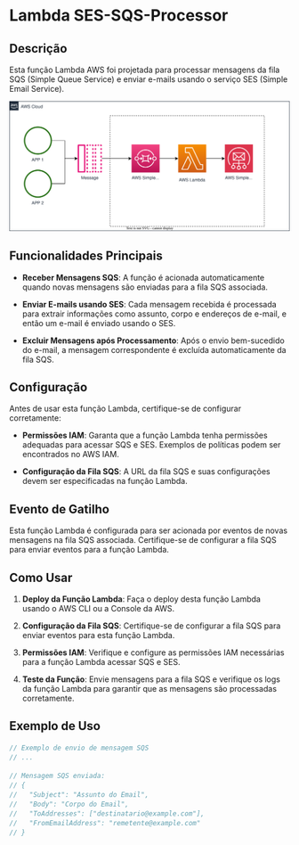 # Lambda SES-SQS-Processor

## Descrição

Esta função Lambda AWS foi projetada para processar mensagens da fila SQS (Simple Queue Service) e enviar e-mails usando o serviço SES (Simple Email Service).

![Diagrama](pegue-o-pombo.svg)

## Funcionalidades Principais

- **Receber Mensagens SQS**: A função é acionada automaticamente quando novas mensagens são enviadas para a fila SQS associada.
  
- **Enviar E-mails usando SES**: Cada mensagem recebida é processada para extrair informações como assunto, corpo e endereços de e-mail, e então um e-mail é enviado usando o SES.

- **Excluir Mensagens após Processamento**: Após o envio bem-sucedido do e-mail, a mensagem correspondente é excluída automaticamente da fila SQS.

## Configuração

Antes de usar esta função Lambda, certifique-se de configurar corretamente:

- **Permissões IAM**: Garanta que a função Lambda tenha permissões adequadas para acessar SQS e SES. Exemplos de políticas podem ser encontrados no AWS IAM.

- **Configuração da Fila SQS**: A URL da fila SQS e suas configurações devem ser especificadas na função Lambda.

## Evento de Gatilho

Esta função Lambda é configurada para ser acionada por eventos de novas mensagens na fila SQS associada. Certifique-se de configurar a fila SQS para enviar eventos para a função Lambda.

## Como Usar

1. **Deploy da Função Lambda**: Faça o deploy desta função Lambda usando o AWS CLI ou a Console da AWS.

2. **Configuração da Fila SQS**: Certifique-se de configurar a fila SQS para enviar eventos para esta função Lambda.

3. **Permissões IAM**: Verifique e configure as permissões IAM necessárias para a função Lambda acessar SQS e SES.

4. **Teste da Função**: Envie mensagens para a fila SQS e verifique os logs da função Lambda para garantir que as mensagens são processadas corretamente.

## Exemplo de Uso

```go
// Exemplo de envio de mensagem SQS
// ...

// Mensagem SQS enviada:
// {
//   "Subject": "Assunto do Email",
//   "Body": "Corpo do Email",
//   "ToAddresses": ["destinatario@example.com"],
//   "FromEmailAddress": "remetente@example.com"
// }
